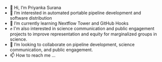 - 👋 Hi, I’m Priyanka Surana
- 👀 I’m interested in automated portable pipeline development and software distribution
- 🌱 I’m currently learning Nextflow Tower and GitHub Hooks
- :fist: I'm also interested in science communication and public engagement projects to improve representation and equity for marginalized groups in science.
- 💞️ I’m looking to collaborate on pipeline development, science communication, and public engagement.
- 📫 How to reach me ...

<!---
priyanka-surana/priyanka-surana is a ✨ special ✨ repository because its `README.md` (this file) appears on your GitHub profile.
You can click the Preview link to take a look at your changes.
--->
